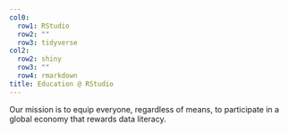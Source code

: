 ```yaml
---
col0:
  row1: RStudio
  row2: ""
  row3: tidyverse
col2:
  row2: shiny
  row3: ""
  row4: rmarkdown
title: Education @ RStudio
---
```


Our mission is to equip everyone, regardless of means, to participate in a global economy that rewards data literacy.
